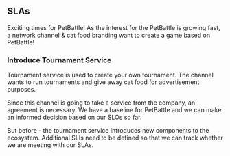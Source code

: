 ## SLAs
Exciting times for PetBattle! As the interest for the PetBattle is growing fast, a network channel & cat food branding want to create a game based on PetBattle!

### Introduce Tournament Service
Tournament service is used to create your own tournament. The channel wants to run tournaments and give away cat food for advertisement purposes. 

Since this channel is going to take a service from the company, an agreement is necessary. We have a baseline for PetBattle and we can make an informed decision based on our SLOs so far.

But before - the tournament service introduces new components to the ecosystem. Additional SLIs need to be defined so that we can track whether we are meeting with our SLAs. 
